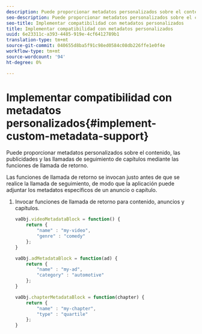 ```yaml
---
description: Puede proporcionar metadatos personalizados sobre el contenido, las publicidades y las llamadas de seguimiento de capítulos mediante las funciones de llamada de retorno.
seo-description: Puede proporcionar metadatos personalizados sobre el contenido, las publicidades y las llamadas de seguimiento de capítulos mediante las funciones de llamada de retorno.
seo-title: Implementar compatibilidad con metadatos personalizados
title: Implementar compatibilidad con metadatos personalizados
uuid: 6e23311c-a393-4485-919e-4cf6412789b1
translation-type: tm+mt
source-git-commit: 040655d8ba5f91c98ed0584c08db226ffe1e0f4e
workflow-type: tm+mt
source-wordcount: '94'
ht-degree: 0%

---
```



# Implementar compatibilidad con metadatos personalizados{#implement-custom-metadata-support}

Puede proporcionar metadatos personalizados sobre el contenido, las publicidades y las llamadas de seguimiento de capítulos mediante las funciones de llamada de retorno.

Las funciones de llamada de retorno se invocan justo antes de que se realice la llamada de seguimiento, de modo que la aplicación puede adjuntar los metadatos específicos de un anuncio o capítulo.

1. Invocar funciones de llamada de retorno para contenido, anuncios y capítulos.

   ```js
   vaObj.videoMetadataBlock = function() { 
       return { 
           "name" : "my-video", 
           "genre" : "comedy" 
       }; 
   } 
   
   vaObj.adMetadataBlock = function(ad) { 
       return { 
           "name" : "my-ad", 
           "category" : "automotive" 
       }; 
   } 
   
   vaObj.chapterMetadataBlock = function(chapter) { 
       return { 
           "name" : "my-chapter", 
           "type" : "quartile" 
       }; 
   }
   ```

